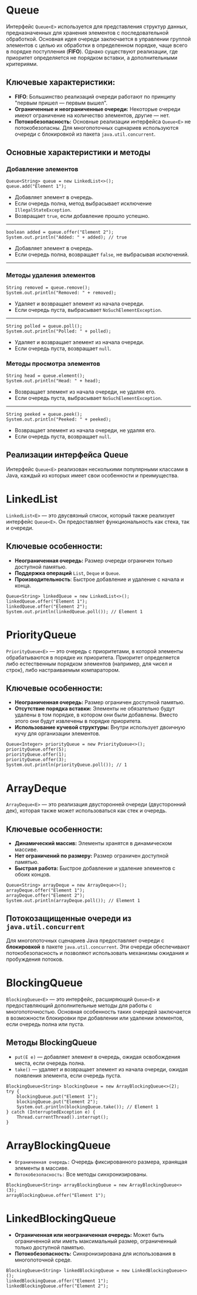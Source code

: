 # Queue

Интерфейс ```Queue<E>``` используется для представления структур данных, предназначенных для хранения элементов с
последовательной обработкой. Основная идея очереди заключается в управлении группой элементов с целью их обработки в
определенном порядке, чаще всего в порядке поступления (**FIFO**). Однако существуют реализации, где приоритет
определяется
не порядком вставки, а дополнительными критериями.

## Ключевые характеристики:

- **FIFO**: Большинство реализаций очереди работают по принципу "первым пришел — первым вышел".
- **Ограниченные и неограниченные очереди:** Некоторые очереди имеют ограничение на количество элементов, другие — нет.
- **Потокобезопасность:** Основные реализации интерфейса ```Queue<E>``` не потокобезопасны. Для многопоточных сценариев
  используются очереди с блокировкой из пакета ```java.util.concurrent```.

## Основные характеристики и методы

### Добавление элементов

```
Queue<String> queue = new LinkedList<>();
queue.add("Element 1");
```

- Добавляет элемент в очередь.
- Если очередь полна, метод выбрасывает исключение ```IllegalStateException```.
- Возвращает ```true```, если добавление прошло успешно.

--- 

```
boolean added = queue.offer("Element 2");
System.out.println("Added: " + added); // true
```

- Добавляет элемент в очередь.
- Если очередь полна, возвращает ```false```, не выбрасывая исключений.

---

### Методы удаления элементов

```
String removed = queue.remove();
System.out.println("Removed: " + removed);
```

- Удаляет и возвращает элемент из начала очереди.
- Если очередь пуста, выбрасывает ```NoSuchElementException```.

---

```
String polled = queue.poll();
System.out.println("Polled: " + polled);
```

- Удаляет и возвращает элемент из начала очереди.
- Если очередь пуста, возвращает ```null```.

### Методы просмотра элементов

```
String head = queue.element();
System.out.println("Head: " + head);
```

- Возвращает элемент из начала очереди, не удаляя его.
- Если очередь пуста, выбрасывает ```NoSuchElementException```.

---

```
String peeked = queue.peek();
System.out.println("Peeked: " + peeked);
```

- Возвращает элемент из начала очереди, не удаляя его.
- Если очередь пуста, возвращает ```null```.

## Реализации интерфейса Queue<E>

Интерфейс ```Queue<E>``` реализован несколькими популярными классами в Java, каждый из которых имеет свои особенности и
преимущества.

# LinkedList<E>

```LinkedList<E>``` — это двусвязный список, который также реализует интерфейс ```Queue<E>```. Он предоставляет
функциональность как стека, так и очереди.

## Ключевые особенности:

- **Неограниченная очередь:** Размер очереди ограничен только доступной памятью.
- **Поддержка операций** ```List```, ```Deque``` и ```Queue```.
- **Производительность**: Быстрое добавление и удаление с начала и конца.

```
Queue<String> linkedQueue = new LinkedList<>();
linkedQueue.offer("Element 1");
linkedQueue.offer("Element 2");
System.out.println(linkedQueue.poll()); // Element 1
```

# PriorityQueue<E>

```PriorityQueue<E>``` — это очередь с приоритетами, в которой элементы обрабатываются в порядке их приоритета.
Приоритет определяется либо естественным порядком элементов (например, для чисел и строк), либо настраиваемым
компаратором.

## Ключевые особенности:

- **Неограниченная очередь:** Размер ограничен доступной памятью.
- **Отсутствие порядка вставки:** Элементы не обязательно будут удалены в том порядке, в котором они были добавлены.
  Вместо этого они будут извлечены в порядке приоритета.
- **Использование кучевой структуры:** Внутри использует двоичную кучу для организации элементов.

```
Queue<Integer> priorityQueue = new PriorityQueue<>();
priorityQueue.offer(5);
priorityQueue.offer(1);
priorityQueue.offer(3);
System.out.println(priorityQueue.poll()); // 1
```

# ArrayDeque<E>

```ArrayDeque<E>``` — это реализация двусторонней очереди (двусторонний дек), которая также может использоваться как стек и очередь.

## Ключевые особенности:

- **Динамический массив:** Элементы хранятся в динамическом массиве.
- **Нет ограничений по размеру:** Размер ограничен доступной памятью.
- **Быстрая работа:** Быстрое добавление и удаление элементов с обоих концов.

```
Queue<String> arrayDeque = new ArrayDeque<>();
arrayDeque.offer("Element 1");
arrayDeque.offer("Element 2");
System.out.println(arrayDeque.poll()); // Element 1
```

## Потокозащищенные очереди из ```java.util.concurrent```

Для многопоточных сценариев Java предоставляет очереди с **блокировкой** в пакете ```java.util.concurrent```. Эти очереди обеспечивают потокобезопасность и позволяют использовать механизмы ожидания и пробуждения потоков.

# BlockingQueue<E>

```BlockingQueue<E>``` — это интерфейс, расширяющий ```Queue<E>``` и предоставляющий дополнительные методы для работы с многопоточностью. Основная особенность таких очередей заключается в возможности блокировки при добавлении или удалении элементов, если очередь полна или пуста.


## Методы BlockingQueue<E>

- ```put(E e)``` — добавляет элемент в очередь, ожидая освобождения места, если очередь полна.
- ```take()``` — удаляет и возвращает элемент из начала очереди, ожидая появления элемента, если очередь пуста.

```
BlockingQueue<String> blockingQueue = new ArrayBlockingQueue<>(2);
try {
    blockingQueue.put("Element 1");
    blockingQueue.put("Element 2");
    System.out.println(blockingQueue.take()); // Element 1
} catch (InterruptedException e) {
    Thread.currentThread().interrupt();
}
```

# ArrayBlockingQueue<E>

- ```Ограниченная очередь:``` Очередь фиксированного размера, хранящая элементы в массиве.
- ```Потокобезопасность:``` Все методы синхронизированы.

```
BlockingQueue<String> arrayBlockingQueue = new ArrayBlockingQueue<>(3);
arrayBlockingQueue.offer("Element 1");
```

# LinkedBlockingQueue<E>

- **Ограниченная или неограниченная очередь:** Может быть ограниченной или иметь максимальный размер, ограниченный только доступной памятью.
- **Потокобезопасность:** Синхронизирована для использования в многопоточной среде.

```
BlockingQueue<String> linkedBlockingQueue = new LinkedBlockingQueue<>();
linkedBlockingQueue.offer("Element 1");
linkedBlockingQueue.offer("Element 2");
```